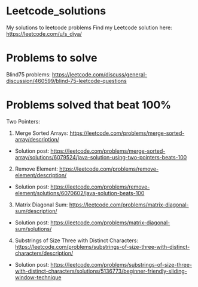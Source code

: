 # Leetcode_solutions

My solutions to leetcode problems
Find my Leetcode solution here: https://leetcode.com/u/s_diya/

# Problems to solve

Blind75 problems: https://leetcode.com/discuss/general-discussion/460599/blind-75-leetcode-questions

# Problems solved that beat 100%

Two Pointers:

1. Merge Sorted Arrays: https://leetcode.com/problems/merge-sorted-array/description/

- Solution post: https://leetcode.com/problems/merge-sorted-array/solutions/6079524/java-solution-using-two-pointers-beats-100

2. Remove Element: https://leetcode.com/problems/remove-element/description/

- Solution post: https://leetcode.com/problems/remove-element/solutions/6070602/java-solution-beats-100

3. Matrix Diagonal Sum: https://leetcode.com/problems/matrix-diagonal-sum/description/

- Solution post: https://leetcode.com/problems/matrix-diagonal-sum/solutions/

4. Substrings of Size Three with Distinct Characters: https://leetcode.com/problems/substrings-of-size-three-with-distinct-characters/description/

- Solution post: https://leetcode.com/problems/substrings-of-size-three-with-distinct-characters/solutions/5136773/beginner-friendly-sliding-window-technique
